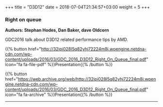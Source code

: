 +++
title = "D3D12"
date = 2018-07-04T21:34:57+03:00
weight = 5
+++

### Right on queue
**Authors: Stephan Hodes, Dan Baker, dave Oldcorn**

GDC2016 talk about D3D12 related performance tips by AMD.

{{% button href="http://32ipi028l5q82yhj72224m8j.wpengine.netdna-cdn.com/wp-content/uploads/2016/03/GDC_2016_D3D12_Right_On_Queue_final.pdf" icon="fa fa-file-pdf" %}}Presentation{{% /button %}}

{{% button href="https://web.archive.org/web/http://32ipi028l5q82yhj72224m8j.wpengine.netdna-cdn.com/wp-content/uploads/2016/03/GDC_2016_D3D12_Right_On_Queue_final.pdf" icon="fa fa-archive" %}}Presentation{{% /button %}}

***